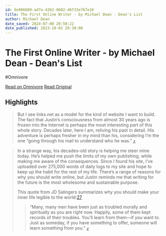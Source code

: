```yaml
---
id: 6e966680-ad7a-4362-8602-d6f33e767e16
title: The First Online Writer - by Michael Dean - Dean's List
author: Michael Dean
date_saved: 2024-07-08 20:50:22
date_published: 2023-10-02 20:30:00
---
```


# The First Online Writer - by Michael Dean - Dean's List
#Omnivore

[Read on Omnivore](https://omnivore.app/me/the-first-online-writer-by-michael-dean-dean-s-list-19094f858f1)
[Read Original](https://www.michaeldean.site/p/the-first-online-writer)

## Highlights

> But I see links.net as a model for the kind of website I want to build. The fact that Justin’s consciousness from almost 30 years ago is frozen into the Internet is perhaps the most interesting part of this whole story. Decades later, here I am, reliving his past in detail. His adventure is perhaps fresher in my mind than his, considering I’m the one “going through his mail to understand who he was.” [⤴️](https://omnivore.app/me/the-first-online-writer-by-michael-dean-dean-s-list-19094f858f1#c936b76d-316b-4834-b67a-4d863b76071e) 

> In a strange way, his decades-old story is helping me steer mine today. He’s helped me push the limits of my own publishing, while making me aware of the consequences. Since I found his site, I’ve uploaded over 275,000 words of daily logs to my site and hope to keep up the habit for the rest of my life. There’s a range of reasons for why you should write online, but Justin reminds me that writing for the future is the most wholesome and sustainable purpose.
> 
> This quote from JD Salingers summarizes why you should make your inner life legible to the world:[27](https://www.michaeldean.site/p/the-first-online-writer?utm%5Fsource=substack&utm%5Fmedium=email#footnote-27-137576449)
> 
> > “Many, many men have been just as troubled morally and spiritually as you are right now. Happily, some of them kept records of their troubles. You’ll learn from them—if you want to. Just as someday, if you have something to offer, someone will learn something from you.” [⤴️](https://omnivore.app/me/the-first-online-writer-by-michael-dean-dean-s-list-19094f858f1#939f74de-7bcb-451c-84b1-56e9450243fe) 

